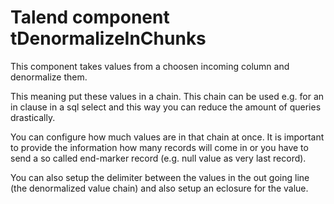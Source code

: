 #  Talend component tDenormalizeInChunks
This component takes values from a choosen incoming column and denormalize them. 

This meaning put these values in a chain. This chain can be used e.g. for an in clause in a sql select and this way you can reduce the amount of queries drastically.

You can configure how much values are in that chain at once.
It is important to provide the information how many records will come in or you have to send a so called end-marker record (e.g. null value as very last record).

You can also setup the delimiter between the values in the out going line (the denormalized value chain) and also setup an eclosure for the value.
